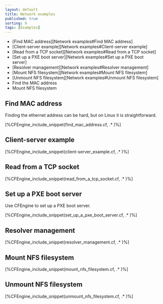 ```yaml
---
layout: default
title: Network examples
published: true
sorting: 9
tags: [Examples]
---
```


* [Find MAC address][Network examples#Find MAC address]
* [Client-server example][Network examples#Client-server example]
* [Read from a TCP socket][Network examples#Read from a TCP socket]
* [Set up a PXE boot server][Network examples#Set up a PXE boot server]
* [Resolver management][Network examples#Resolver management]
* [Mount NFS filesystem][Network examples#Mount NFS filesystem]
* [Unmount NFS filesystem][Network examples#Unmount NFS filesystem]
* Find the MAC address
* Mount NFS filesystem

## Find MAC address

Finding the ethernet address can be hard, but on Linux it is straightforward.


[%CFEngine_include_snippet(find_mac_address.cf, .* )%]

## Client-server example

[%CFEngine_include_snippet(client-server_example.cf, .* )%]

## Read from a TCP socket


[%CFEngine_include_snippet(read_from_a_tcp_socket.cf, .* )%]

## Set up a PXE boot server

Use CFEngine to set up a PXE boot server.


[%CFEngine_include_snippet(set_up_a_pxe_boot_server.cf, .* )%]

## Resolver management


[%CFEngine_include_snippet(resolver_management.cf, .* )%]

## Mount NFS filesystem


[%CFEngine_include_snippet(mount_nfs_filesystem.cf, .* )%]

## Unmount NFS filesystem

[%CFEngine_include_snippet(unmount_nfs_filesystem.cf, .* )%]
